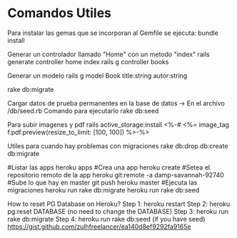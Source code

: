 # Comandos Utiles

Para instalar las gemas que se incorporan al Gemfile se ejecuta:
bundle install

Generar un controlador llamado "Home" con un metodo "index"
rails generate controller home index
rails g controller books

Generar un modelo
rails g model Book title:string autor:string

rake db:migrate

Cargar datos de prueba permanentes en la base de datos
-> En el archivo /db/seed.rb
Comando para ejecutarlo
rake db:seed

Para subir imagenes y pdf
rails active_storage:install
<%-# <%= image_tag f.pdf.preview(resize_to_limit: [100, 100]) %>-%>

Utiles para cuando hay problemas con migraciones
rake db:drop db:create db:migrate

#Listar las apps
heroku apps
#Crea una app
heroku create
#Setea el repositorio remoto de la app
heroku git:remote -a damp-savannah-92740
#Sube lo que hay en master
git push heroku master
#Ejecuta las migraciones
heroku run rake db:migrate
heroku run rake db:seed

How to reset PG Database on Heroku?
Step 1: heroku restart
Step 2: heroku pg:reset DATABASE (no need to change the DATABASE)
Step 3: heroku run rake db:migrate
Step 4: heroku run rake db:seed (if you have seed)
https://gist.github.com/zulhfreelancer/ea140d8ef9292fa9165e
